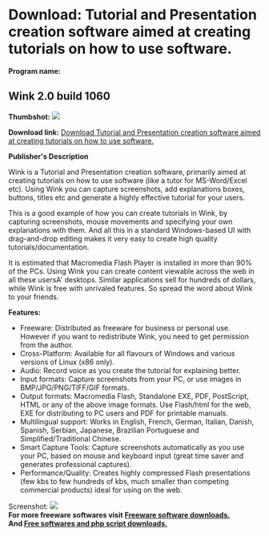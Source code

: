 # Download: Tutorial and Presentation creation software aimed at creating tutorials on how to use software.

**Program name:**

## Wink 2.0 build 1060

  
**Thumbshot:** ![](http://www.freewarefiles.com/screenshot/Wink20_md.gif)   
  
**Download link:** [Download Tutorial and Presentation creation software aimed at creating tutorials on how to use software.](http://freesoftwares.boysofts.com/Wink-Build_program_19879.html)  
  


**Publisher's Description**  
  


Wink is a Tutorial and Presentation creation software, primarily aimed at creating tutorials on how to use software (like a tutor for MS-Word/Excel etc). Using Wink you can capture screenshots, add explanations boxes, buttons, titles etc and generate a highly effective tutorial for your users. 

This is a good example of how you can create tutorials in Wink, by capturing screenshots, mouse movements and specifying your own explanations with them. And all this in a standard Windows-based UI with drag-and-drop editing makes it very easy to create high quality tutorials/documentation.

It is estimated that Macromedia Flash Player is installed in more than 90% of the PCs. Using Wink you can create content viewable across the web in all these usersA' desktops. Similar applications sell for hundreds of dollars, while Wink is free with unrivaled features. So spread the word about Wink to your friends.

**Features:**

  * Freeware: Distributed as freeware for business or personal use. However if you want to redistribute Wink, you need to get permission from the author. 
  * Cross-Platform: Available for all flavours of Windows and various versions of Linux (x86 only). 
  * Audio: Record voice as you create the tutorial for explaining better. 
  * Input formats: Capture screenshots from your PC, or use images in BMP/JPG/PNG/TIFF/GIF formats. 
  * Output formats: Macromedia Flash, Standalone EXE, PDF, PostScript, HTML or any of the above image formats. Use Flash/html for the web, EXE for distributing to PC users and PDF for printable manuals. 
  * Multilingual support: Works in English, French, German, Italian, Danish, Spanish, Serbian, Japanese, Brazilian Portuguese and Simplified/Traditional Chinese. 
  * Smart Capture Tools: Capture screenshots automatically as you use your PC, based on mouse and keyboard input (great time saver and generates professional captures). 
  * Performance/Quality: Creates highly compressed Flash presentations (few kbs to few hundreds of kbs, much smaller than competing commercial products) ideal for using on the web. 

  
  
Screenshot: ![](http://www.freewarefiles.com/screenshot/Wink20.gif)   
**For more freeware softwares visit [Freeware software downloads.](http://freesoftwares.boysofts.com/)**   
**And [Free softwares and php script downloads.](http://www.boysofts.com/)**
